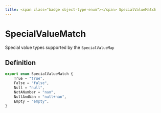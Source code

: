 ```yaml
---
title: <span class="badge object-type-enum"></span> SpecialValueMatch
---
```

# <span class="badge object-type-enum"></span> SpecialValueMatch

Special value types supported by the `SpecialValueMap`

## Definition

```typescript
export enum SpecialValueMatch {
	True = "true",
	False = "false",
	Null = "null",
	NotANumber = "nan",
	NullAndNan = "null+nan",
	Empty = "empty",
}

```
